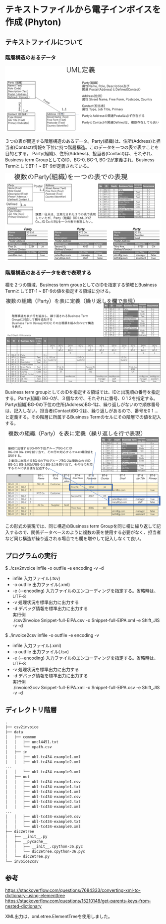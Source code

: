 # テキストファイルから電子インボイスを作成 (Phyton)

## テキストファイルについて

### 階層構造のあるデータ

![Fig 1][1]

３つの表が関連する階層構造のあるデータ。Party(組織)は、住所(Address)と担当者(Contact)情報を下位に持つ階層構造。このデータを一つの表で表すことを目的とする。
Party(組織)、住所(Address)、担当者(Contact)は、それぞれ、Business term GroupとしてのID、BG-0, BG-1, BG-2が定義され、Business TermとしてBT-1 ~ BT-9が定義されている。

![Fig 2][2]

### 階層構造のあるデータを表で表現する
欄を２つの領域、Business term groupとしてのIDを指定する領域とBusiness TermとしてBT-1 ~ BT-9の値を指定する領域に分ける。

![Fig 3][3]

Business term groupとしてのIDを指定する領域では、IDと出現順の番号を指定する。Party(組織) BG-0が、３個なので、それぞれに番号、0 1 2を指定する。Party(組織)BG-0の下位の住所(Address)BG-1は、繰り返しがないので順序番号は、記入しない。担当者(Contact)BG-2は、繰り返しがあるので、番号を0 1 ...と定義する。その階層に所属するBusiness Termのセルにその階層での値を記入する。

![Fig 4][4]

この形式の表現では、同じ構造のBusiness term Groupを同じ欄に繰り返して記入するので、関係データベースのように複数の表を使用する必要がなく、担当者など同じ構造が繰り返される場合でも欄を増やして記入しなくて良い。

[1]:fig/1.png
[2]:fig/2.png
[3]:fig/3.png
[4]:fig/4.png

## プログラムの実行

$ ./csv2nvoice infile -o outfile -e encoding -v -d
- infile 入力ファイル(.tsv)   
- -o outfile 出力ファイル(.xml)  
- -e (--encoding) 入力ファイルのエンコーディングを指定する。省略時は、UTF-8  
- -v 処理状況を標準出力に出力する  
- -d デバッグ情報を標準出力に出力する  
実行例  
./csv2invoice Snippet-full-EIPA.csv -o Snippet-full-EIPA.xml -e Shift_JIS -v -d

$ ./invoice2csv infile -o outfile -e encoding -v
- infile 入力ファイル(.xml)   
- -o outfile 出力ファイル(.tsv)  
- -e (--encoding) 入力ファイルのエンコーディングを指定する。省略時は、UTF-8  
- -v 処理状況を標準出力に出力する  
- -d デバッグ情報を標準出力に出力する  
実行例  
./invoice2csv Snippet-full-EIPA.xml -o Snippet-full-EIPA.csv -e Shift_JIS -v -d

## ディレクトリ階層

```
.
├── csv2invoice
├── data
│   ├── common
│   │   ├── uncl4451.txt
│   │   └── xpath.csv
│   ├── in
│   │   ├── ubl-tc434-example1.xml
│   │   ├── ubl-tc434-example2.xml
...
│   │   └── ubl-tc434-example9.xml
│   ├── out
│   │   ├── ubl-tc434-example1.csv
│   │   ├── ubl-tc434-example1.txt
│   │   ├── ubl-tc434-example1.xml
│   │   ├── ubl-tc434-example2.csv
│   │   ├── ubl-tc434-example2.txt
│   │   ├── ubl-tc434-example2.xml
...
│   │   ├── ubl-tc434-example9.csv
│   │   ├── ubl-tc434-example9.txt
│   │   └── ubl-tc434-example9.xml
├── dic2etree
│   ├── __init__.py
│   ├── __pycache__
│   │   ├── __init__.cpython-36.pyc
│   │   └── dic2etree.cpython-36.pyc
│   └── dic2etree.py
└── invoice2csv

```

## 参考
https://stackoverflow.com/questions/7684333/converting-xml-to-dictionary-using-elementtree
https://stackoverflow.com/questions/15210148/get-parents-keys-from-nested-dictionary

XML出力は、xml.etree.ElementTreeを使用しました。
